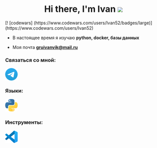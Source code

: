 <h1 align="center">Hi there, I'm Ivan 
<img src="https://github.com/blackcater/blackcater/raw/main/images/Hi.gif" height="32"/></h1>
[! [codewars] (https://www.codewars.com/users/Ivan52/badges/large)] (https://www.codewars.com/users/Ivan52)

- В настоящее время я изучаю **python, docker, базы данных**

- Моя почта **gruivanvik@mail.ru**

### Связаться со мной:
<p align="left">
<a href="https://t.me/IvanGrubov" target="blank"><img align="center" src="https://raw.githubusercontent.com/IgV52/IgV52/main/icons/Telegram.svg" alt="Ivan Grubov" height="40" width="40" /></a>
</p>

### Языки:
<p align="left"> 
<a href="https://www.python.org" target="_blank" rel="noreferrer"> <img src="https://raw.githubusercontent.com/IgV52/IgV52/main/icons/python.svg" alt="python" width="40" height="40"/> </a> 
</p>

### Инструменты:
<p align="left">  
<a href="https://code.visualstudio.com/" target="_blank" rel="noreferrer"> <img src="https://raw.githubusercontent.com/IgV52/IgV52/main/icons/VS-code.svg" alt="git" width="40" height="40"/> </a> 
</p>
